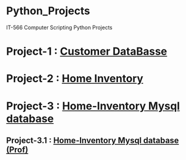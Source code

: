 # Python_Projects
IT-566 Computer Scripting Python Projects
# Project-1 : [Customer DataBasse](https://github.com/smarni4/Python_Projects/tree/master/Project-1)
# Project-2 : [Home Inventory](https://github.com/smarni4/Python_Projects/tree/master/Project-2)
# Project-3 : [Home-Inventory Mysql database](https://github.com/smarni4/Python_Projects/tree/master/Project-3)
## Project-3.1 : [Home-Inventory Mysql database (Prof)](https://github.com/smarni4/Python_Projects/tree/master/Project-3.1)
